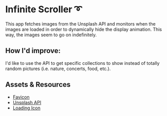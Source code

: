 # Infinite Scroller :curly_loop:

This app fetches images from the Unsplash API and monitors when the images are loaded in order to dynamically hide the display animation. This way, the images seem to go on indefinitely.


## How I'd improve:

I'd like to use the API to get specific collections to show instead of totally random pictures (i.e. nature, concerts, food, etc.). 

## Assets & Resources
* [Favicon](https://icons8.com/icons/set/infinity)
* [Unsplash API](https://unsplash.com/developers)
* [Loading Icon](https://loading.io/)

